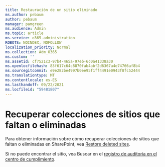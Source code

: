 ```yaml
---
title: Restauración de un sitio eliminado
ms.author: pebaum
author: pebaum
manager: pamgreen
ms.audience: Admin
ms.topic: article
ms.service: o365-administration
ROBOTS: NOINDEX, NOFOLLOW
localization_priority: Normal
ms.collection: Adm_O365
ms.custom: ''
ms.assetid: cf7521c3-97b4-465a-97eb-6c0a41338a30
ms.openlocfilehash: 83f617c64c8870fab4abf2d6367a4e74766af8b4
ms.sourcegitcommit: e9e282be4997b0ee95f1ff4491e0943f8fc52444
ms.translationtype: MT
ms.contentlocale: es-ES
ms.lasthandoff: 09/22/2021
ms.locfileid: "59481807"
---
```

# <a name="recover-missing-or-deleted-site-collections"></a>Recuperar colecciones de sitios que faltan o eliminadas

Para obtener información sobre cómo recuperar colecciones de sitios que faltan o eliminadas en SharePoint, vea [Restore deleted sites](https://docs.microsoft.com/sharepoint/restore-deleted-site-collection). 

Si no puede encontrar el sitio, vea Buscar en el [registro de auditoría en el centro de cumplimiento](https://docs.microsoft.com/microsoft-365/compliance/search-the-audit-log-in-security-and-compliance).


